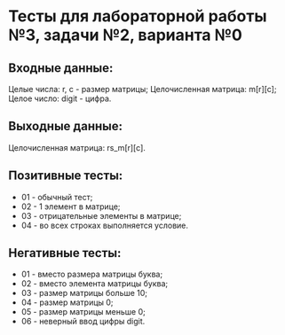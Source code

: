 # Тесты для лабораторной работы №3, задачи №2, варианта №0

## Входные данные:

Целые числа: r, c - размер матрицы;
Целочисленная матрица: m[r][c];
Целое число: digit - цифра.

## Выходные данные:

Целочисленная матрица: rs_m[r][c].

## Позитивные тесты:
 - 01 - обычный тест;
 - 02 - 1 элемент в матрице;
 - 03 - отрицательные элементы в матрице;
 - 04 - во всех строках выполняется условие.                                                              

## Негативные тесты:
 - 01 - вместо размера матрицы буква;
 - 02 - вместо элемента матрицы буква;
 - 03 - размер матрицы больше 10;
 - 04 - размер матрицы 0;
 - 05 - размер матрицы меньше 0;
 - 06 - неверный ввод цифры digit.